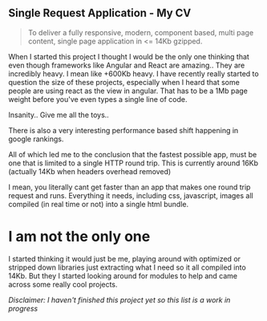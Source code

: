 ## Single Request Application - My CV

>   To deliver a fully responsive, modern, component based, multi page content, single page application in <= 14Kb gzipped.

When I started this project I thought I would be the only one thinking that even though frameworks like Angular and React are amazing.. They are incredibly heavy. I mean like +600Kb heavy. I have recently really started to question the size of these projects, especially when I heard that some people are using react as the view in angular. That has to be a 1Mb page weight before you've even types a single line of code.

Insanity.. Give me all the toys.. 

There is also a very interesting performance based shift happening in google rankings. 

All of which led me to the conclusion that the fastest possible app, must be one that is limited to a single HTTP round trip. This is currently around 16Kb (actually 14Kb when headers overhead removed)
 
I mean, you literally cant get faster than an app that makes one round trip request and runs. Everything it needs, including css, javascript, images all compiled (in real time or not) into a single html bundle.

# I am not the only one
I started thinking it would just be me, playing around with optimized or stripped down libraries just extracting what I need so it all compiled into 14Kb. But they I started looking around for modules to help and came across some really cool projects. 

_Disclaimer: I haven't finished this project yet so this list is a work in progress_